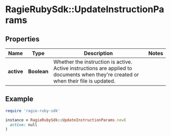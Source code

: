 # RagieRubySdk::UpdateInstructionParams

## Properties

| Name | Type | Description | Notes |
| ---- | ---- | ----------- | ----- |
| **active** | **Boolean** | Whether the instruction is active. Active instructions are applied to documents when they&#39;re created or when their file is updated. |  |

## Example

```ruby
require 'ragie-ruby-sdk'

instance = RagieRubySdk::UpdateInstructionParams.new(
  active: null
)
```

